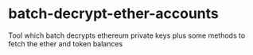 # batch-decrypt-ether-accounts

Tool which batch decrypts ethereum private keys plus some methods to fetch the ether and token balances
